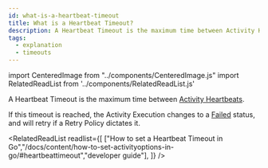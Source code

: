 ```yaml
---
id: what-is-a-heartbeat-timeout
title: What is a Heartbeat Timeout?
description: A Heartbeat Timeout is the maximum time between Activity Heartbeats.
tags:
  - explanation
  - timeouts
---
```


import CenteredImage from "../components/CenteredImage.js"
import RelatedReadList from '../components/RelatedReadList.js'

A Heartbeat Timeout is the maximum time between [Activity Heartbeats](/docs/content/what-is-an-activity-heartbeat).

<CenteredImage
imagePath="/diagrams/heartbeat-timeout.svg"
imageSize="75"
title="Heartbeat Timeout periods"
/>

If this timeout is reached, the Activity Execution changes to a [Failed](#) status, and will retry if a Retry Policy dictates it.

<RelatedReadList
readlist={[
["How to set a Heartbeat Timeout in Go","/docs/content/how-to-set-activityoptions-in-go/#heartbeattimeout","developer guide"],
]}
/>
